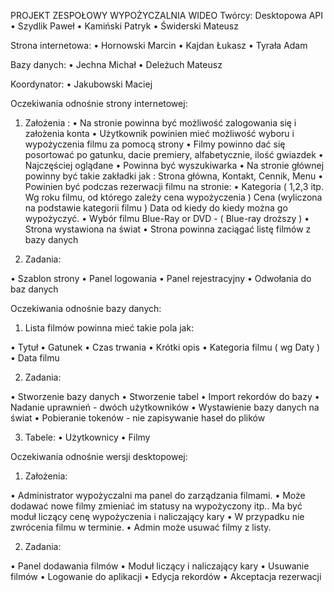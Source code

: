PROJEKT ZESPOŁOWY
WYPOŻYCZALNIA WIDEO
Twórcy: 
Desktopowa API 
•	Szydlik Paweł
•	Kamiński Patryk
•	Świderski Mateusz
 
 
Strona internetowa:
•	Hornowski Marcin
•	Kajdan Łukasz
•	Tyrała Adam 
 
Bazy danych: 
•	Jechna Michał
•	Deleżuch Mateusz

Koordynator: 
•	Jakubowski Maciej

Oczekiwania odnośnie strony internetowej:
1.	Założenia : 
•	Na stronie powinna być możliwość zalogowania się i założenia konta
•	Użytkownik powinien mieć możliwość wyboru i wypożyczenia filmu za pomocą strony
•	Filmy powinno dać się posortować po gatunku, dacie premiery, alfabetycznie, ilość gwiazdek
•	Najczęściej oglądane
•	Powinna być wyszukiwarka
•	Na stronie głównej powinny być takie zakładki jak : Strona główna, Kontakt, Cennik, Menu 
•	Powinien być podczas rezerwacji filmu na stronie: 
•	Kategoria ( 1,2,3 itp. Wg roku filmu, od którego zależy cena wypożyczenia ) Cena (wyliczona na podstawie kategorii filmu ) Data od kiedy do kiedy można go wypożyczyć. 
•	Wybór filmu Blue-Ray or DVD - ( Blue-ray droższy )
•	Strona wystawiona na świat 
•	Strona powinna zaciągać listę filmów z bazy danych

2.	Zadania: 

•	Szablon strony 
•	Panel logowania
•	Panel rejestracyjny
•	Odwołania do baz danych


Oczekiwania odnośnie bazy danych:

1.	Lista filmów powinna mieć takie pola jak:

•	Tytuł 
•	Gatunek
•	Czas trwania
•	Krótki opis
•	Kategoria filmu ( wg Daty ) 
•	Data filmu 
 
2.	Zadania: 

•	Stworzenie bazy danych
•	Stworzenie tabel
•	Import rekordów do bazy
•	Nadanie uprawnień - dwóch użytkowników
•	Wystawienie bazy danych na świat
•	Pobieranie tokenów - nie zapisywanie haseł do plików

3.	Tabele: 
•	Użytkownicy
•	Filmy

Oczekiwania odnośnie wersji desktopowej:

1.	Założenia:

•	Administrator wypożyczalni ma panel do zarządzania filmami. 
•	Może dodawać nowe filmy zmieniać im statusy na wypożyczony itp.. Ma być moduł liczący cenę wypożyczenia i naliczający kary 
•	W przypadku nie zwrócenia filmu w terminie.
•	Admin może usuwać filmy z listy.

2.	Zadania:

•	Panel dodawania filmów
•	Moduł liczący i naliczający kary
•	Usuwanie filmów
•	Logowanie do aplikacji
•	Edycja rekordów
•	Akceptacja rezerwacji 





 

